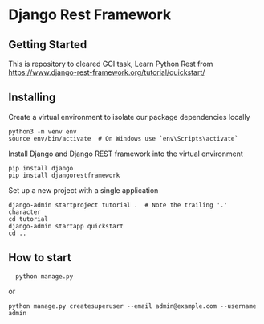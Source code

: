 # Django Rest Framework

## Getting Started

This is repository to cleared GCI task, Learn Python Rest from https://www.django-rest-framework.org/tutorial/quickstart/

## Installing

Create a virtual environment to isolate our package dependencies locally
```
python3 -m venv env
source env/bin/activate  # On Windows use `env\Scripts\activate`
```

Install Django and Django REST framework into the virtual environment

```
pip install django
pip install djangorestframework
```

Set up a new project with a single application
```
django-admin startproject tutorial .  # Note the trailing '.' character
cd tutorial
django-admin startapp quickstart
cd ..
```

## How to start
```
  python manage.py
```

or

```
python manage.py createsuperuser --email admin@example.com --username admin
```
